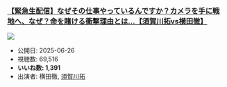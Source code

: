 ### [【緊急生配信】なぜその仕事やっているんですか？カメラを手に戦地へ、なぜ？命を賭ける衝撃理由とは...【須賀川拓vs横田徹】](https://www.youtube.com/watch?v=e02Gz9w7fhU)
[![](https://img.youtube.com/vi/e02Gz9w7fhU/sddefault.jpg)](https://www.youtube.com/watch?v=e02Gz9w7fhU)
-   公開日: 2025-06-26
-   視聴数: 69,516
-   **いいね数: 1,391**
-   出演者: 横田徹, [須賀川拓](/rehacq_fan/people/須賀川拓 "wikilink")
